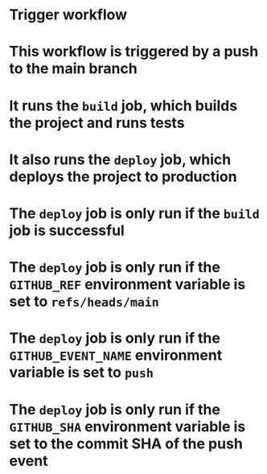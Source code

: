 # Trigger workflow
# This workflow is triggered by a push to the main branch
# It runs the `build` job, which builds the project and runs tests
# It also runs the `deploy` job, which deploys the project to production
# The `deploy` job is only run if the `build` job is successful
# The `deploy` job is only run if the `GITHUB_REF` environment variable is set to `refs/heads/main`
# The `deploy` job is only run if the `GITHUB_EVENT_NAME` environment variable is set to `push`
# The `deploy` job is only run if the `GITHUB_SHA` environment variable is set to the commit SHA of the push event
